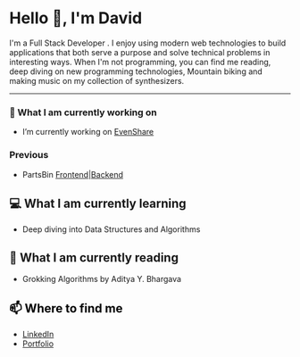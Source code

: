 <!--
**pshushereba/pshushereba** is a ✨ _special_ ✨ repository because its `README.md` (this file) appears on your GitHub profile.

Here are some ideas to get you started:

- 🔭 I’m currently working on ...
- 🌱 I’m currently learning ...
- 👯 I’m looking to collaborate on ...
- 🤔 I’m looking for help with ...
- 💬 Ask me about ...
- 📫 How to reach me: ...
- ⚡ Fun fact: ...
-->

# Hello 👋, I'm David

I'm a  Full Stack Developer . I enjoy using modern web technologies to build applications that both serve a purpose and solve technical problems in interesting ways. When I'm not programming, you can find me reading, deep diving on new programming technologies, Mountain biking and making music on my collection of synthesizers.

---

### 🔭 What I am currently working on

- I’m currently working on [EvenShare](https://github.com/David-McCaig/even-share)  

### Previous

- PartsBin [Frontend](https://github.com/David-McCaig/parts-bin-client)|[Backend](https://github.com/David-McCaig/parts-bin-server)

## 💻 What I am currently learning

- Deep diving into Data Structures and Algorithms

## 📖 What I am currently reading

- Grokking Algorithms by Aditya Y. Bhargava

## <span style="color:black">📫 Where to find me</span>

- [LinkedIn](https://www.linkedin.com/in/david-mccaig/)
- [Portfolio](https://davidmccaig.dev/)




